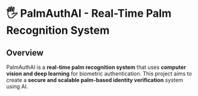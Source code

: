 # 🖐️ PalmAuthAI - Real-Time Palm Recognition System  

## Overview  
PalmAuthAI is a **real-time palm recognition system** that uses **computer vision and deep learning** for biometric authentication. This project aims to create a **secure and scalable palm-based identity verification** system using AI.  